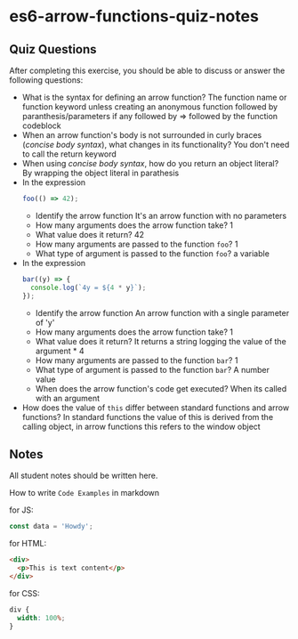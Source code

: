 # es6-arrow-functions-quiz-notes

## Quiz Questions

After completing this exercise, you should be able to discuss or answer the following questions:

- What is the syntax for defining an arrow function?
  The function name or function keyword unless creating an anonymous function followed by paranthesis/parameters if any followed by => followed by the function codeblock
- When an arrow function's body is not surrounded in curly braces (_concise body syntax_), what changes in its functionality?
  You don't need to call the return keyword
- When using _concise body syntax_, how do you return an object literal?
  By wrapping the object literal in parathesis
- In the expression
  ```js
  foo(() => 42);
  ```
  - Identify the arrow function
    It's an arrow function with no parameters
  - How many arguments does the arrow function take?
    1
  - What value does it return?
    42
  - How many arguments are passed to the function `foo`?
    1
  - What type of argument is passed to the function `foo`?
    a variable
- In the expression
  ```js
  bar((y) => {
    console.log(`4y = ${4 * y}`);
  });
  ```
  - Identify the arrow function
    An arrow function with a single parameter of 'y'
  - How many arguments does the arrow function take?
    1
  - What value does it return?
    It returns a string logging the value of the argument \* 4
  - How many arguments are passed to the function `bar`?
    1
  - What type of argument is passed to the function `bar`?
    A number value
  - When does the arrow function's code get executed?
    When its called with an argument
- How does the value of `this` differ between standard functions and arrow functions?
  In standard functions the value of this is derived from the calling object, in arrow functions this refers to the window object

## Notes

All student notes should be written here.

How to write `Code Examples` in markdown

for JS:

```javascript
const data = 'Howdy';
```

for HTML:

```html
<div>
  <p>This is text content</p>
</div>
```

for CSS:

```css
div {
  width: 100%;
}
```
